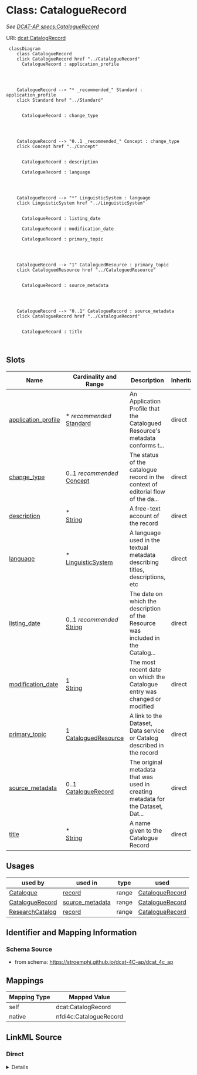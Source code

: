 

# Class: CatalogueRecord


_See [DCAT-AP specs:CatalogueRecord](https://semiceu.github.io/DCAT-AP/releases/3.0.0/#CatalogueRecord)_





URI: [dcat:CatalogRecord](http://www.w3.org/ns/dcat#CatalogRecord)






```mermaid
 classDiagram
    class CatalogueRecord
    click CatalogueRecord href "../CatalogueRecord"
      CatalogueRecord : application_profile
        
          
    
    
    CatalogueRecord --> "* _recommended_" Standard : application_profile
    click Standard href "../Standard"

        
      CatalogueRecord : change_type
        
          
    
    
    CatalogueRecord --> "0..1 _recommended_" Concept : change_type
    click Concept href "../Concept"

        
      CatalogueRecord : description
        
      CatalogueRecord : language
        
          
    
    
    CatalogueRecord --> "*" LinguisticSystem : language
    click LinguisticSystem href "../LinguisticSystem"

        
      CatalogueRecord : listing_date
        
      CatalogueRecord : modification_date
        
      CatalogueRecord : primary_topic
        
          
    
    
    CatalogueRecord --> "1" CataloguedResource : primary_topic
    click CataloguedResource href "../CataloguedResource"

        
      CatalogueRecord : source_metadata
        
          
    
    
    CatalogueRecord --> "0..1" CatalogueRecord : source_metadata
    click CatalogueRecord href "../CatalogueRecord"

        
      CatalogueRecord : title
        
      
```




<!-- no inheritance hierarchy -->


## Slots

| Name | Cardinality and Range | Description | Inheritance |
| ---  | --- | --- | --- |
| [application_profile](application_profile.md) | * _recommended_ <br/> [Standard](Standard.md) | An Application Profile that the Catalogued Resource&#39;s metadata conforms t... | direct |
| [change_type](change_type.md) | 0..1 _recommended_ <br/> [Concept](Concept.md) | The status of the catalogue record in the context of editorial flow of the da... | direct |
| [description](description.md) | * <br/> [String](String.md) | A free-text account of the record | direct |
| [language](language.md) | * <br/> [LinguisticSystem](LinguisticSystem.md) | A language used in the textual metadata describing titles, descriptions, etc | direct |
| [listing_date](listing_date.md) | 0..1 _recommended_ <br/> [String](String.md) | The date on which the description of the Resource was included in the Catalog... | direct |
| [modification_date](modification_date.md) | 1 <br/> [String](String.md) | The most recent date on which the Catalogue entry was changed or modified | direct |
| [primary_topic](primary_topic.md) | 1 <br/> [CataloguedResource](CataloguedResource.md) | A link to the Dataset, Data service or Catalog described in the record | direct |
| [source_metadata](source_metadata.md) | 0..1 <br/> [CatalogueRecord](CatalogueRecord.md) | The original metadata that was used in creating metadata for the Dataset, Dat... | direct |
| [title](title.md) | * <br/> [String](String.md) | A name given to the Catalogue Record | direct |





## Usages

| used by | used in | type | used |
| ---  | --- | --- | --- |
| [Catalogue](Catalogue.md) | [record](record.md) | range | [CatalogueRecord](CatalogueRecord.md) |
| [CatalogueRecord](CatalogueRecord.md) | [source_metadata](source_metadata.md) | range | [CatalogueRecord](CatalogueRecord.md) |
| [ResearchCatalog](ResearchCatalog.md) | [record](record.md) | range | [CatalogueRecord](CatalogueRecord.md) |






## Identifier and Mapping Information







### Schema Source


* from schema: https://stroemphi.github.io/dcat-4C-ap/dcat_4c_ap




## Mappings

| Mapping Type | Mapped Value |
| ---  | ---  |
| self | dcat:CatalogRecord |
| native | nfdi4c:CatalogueRecord |







## LinkML Source

<!-- TODO: investigate https://stackoverflow.com/questions/37606292/how-to-create-tabbed-code-blocks-in-mkdocs-or-sphinx -->

### Direct

<details>
```yaml
name: CatalogueRecord
description: See [DCAT-AP specs:CatalogueRecord](https://semiceu.github.io/DCAT-AP/releases/3.0.0/#CatalogueRecord)
from_schema: https://stroemphi.github.io/dcat-4C-ap/dcat_4c_ap
abstract: false
slots:
- application_profile
- change_type
- description
- language
- listing_date
- modification_date
- primary_topic
- source_metadata
- title
slot_usage:
  application_profile:
    name: application_profile
    description: An Application Profile that the Catalogued Resource&#39;s metadata
      conforms to.
    slot_uri: dcterms:conformsTo
    range: Standard
    required: false
    recommended: true
    multivalued: true
    inlined_as_list: true
  change_type:
    name: change_type
    description: The status of the catalogue record in the context of editorial flow
      of the dataset and data service descriptions.
    slot_uri: adms:status
    range: Concept
    required: false
    recommended: true
    multivalued: false
    inlined_as_list: true
  description:
    name: description
    description: A free-text account of the record. This property can be repeated
      for parallel language versions of the description.
    slot_uri: dcterms:description
    range: string
    required: false
    multivalued: true
    inlined_as_list: true
  language:
    name: language
    description: A language used in the textual metadata describing titles, descriptions,
      etc. of the Catalogued Resource.
    slot_uri: dcterms:language
    range: LinguisticSystem
    required: false
    multivalued: true
    inlined_as_list: true
  listing_date:
    name: listing_date
    description: The date on which the description of the Resource was included in
      the Catalogue.
    slot_uri: dcterms:issued
    range: string
    required: false
    recommended: true
    multivalued: false
    inlined_as_list: true
  modification_date:
    name: modification_date
    description: The most recent date on which the Catalogue entry was changed or
      modified.
    slot_uri: dcterms:modified
    range: string
    required: true
    multivalued: false
    inlined_as_list: false
  primary_topic:
    name: primary_topic
    description: A link to the Dataset, Data service or Catalog described in the record.
    slot_uri: foaf:primaryTopic
    range: CataloguedResource
    required: true
    multivalued: false
    inlined_as_list: false
  source_metadata:
    name: source_metadata
    description: The original metadata that was used in creating metadata for the
      Dataset, Data Service or Dataset Series.
    slot_uri: dcterms:source
    range: CatalogueRecord
    required: false
    multivalued: false
    inlined_as_list: true
  title:
    name: title
    description: A name given to the Catalogue Record.
    slot_uri: dcterms:title
    range: string
    required: false
    multivalued: true
    inlined_as_list: true
class_uri: dcat:CatalogRecord

```
</details>

### Induced

<details>
```yaml
name: CatalogueRecord
description: See [DCAT-AP specs:CatalogueRecord](https://semiceu.github.io/DCAT-AP/releases/3.0.0/#CatalogueRecord)
from_schema: https://stroemphi.github.io/dcat-4C-ap/dcat_4c_ap
abstract: false
slot_usage:
  application_profile:
    name: application_profile
    description: An Application Profile that the Catalogued Resource&#39;s metadata
      conforms to.
    slot_uri: dcterms:conformsTo
    range: Standard
    required: false
    recommended: true
    multivalued: true
    inlined_as_list: true
  change_type:
    name: change_type
    description: The status of the catalogue record in the context of editorial flow
      of the dataset and data service descriptions.
    slot_uri: adms:status
    range: Concept
    required: false
    recommended: true
    multivalued: false
    inlined_as_list: true
  description:
    name: description
    description: A free-text account of the record. This property can be repeated
      for parallel language versions of the description.
    slot_uri: dcterms:description
    range: string
    required: false
    multivalued: true
    inlined_as_list: true
  language:
    name: language
    description: A language used in the textual metadata describing titles, descriptions,
      etc. of the Catalogued Resource.
    slot_uri: dcterms:language
    range: LinguisticSystem
    required: false
    multivalued: true
    inlined_as_list: true
  listing_date:
    name: listing_date
    description: The date on which the description of the Resource was included in
      the Catalogue.
    slot_uri: dcterms:issued
    range: string
    required: false
    recommended: true
    multivalued: false
    inlined_as_list: true
  modification_date:
    name: modification_date
    description: The most recent date on which the Catalogue entry was changed or
      modified.
    slot_uri: dcterms:modified
    range: string
    required: true
    multivalued: false
    inlined_as_list: false
  primary_topic:
    name: primary_topic
    description: A link to the Dataset, Data service or Catalog described in the record.
    slot_uri: foaf:primaryTopic
    range: CataloguedResource
    required: true
    multivalued: false
    inlined_as_list: false
  source_metadata:
    name: source_metadata
    description: The original metadata that was used in creating metadata for the
      Dataset, Data Service or Dataset Series.
    slot_uri: dcterms:source
    range: CatalogueRecord
    required: false
    multivalued: false
    inlined_as_list: true
  title:
    name: title
    description: A name given to the Catalogue Record.
    slot_uri: dcterms:title
    range: string
    required: false
    multivalued: true
    inlined_as_list: true
attributes:
  application_profile:
    name: application_profile
    description: An Application Profile that the Catalogued Resource&#39;s metadata
      conforms to.
    from_schema: https://stroemphi.github.io/dcat-4C-ap/dcat_4c_ap
    rank: 1000
    slot_uri: dcterms:conformsTo
    alias: application_profile
    owner: CatalogueRecord
    domain_of:
    - CatalogueRecord
    range: Standard
    required: false
    recommended: true
    multivalued: true
    inlined_as_list: true
  change_type:
    name: change_type
    description: The status of the catalogue record in the context of editorial flow
      of the dataset and data service descriptions.
    from_schema: https://stroemphi.github.io/dcat-4C-ap/dcat_4c_ap
    rank: 1000
    slot_uri: adms:status
    alias: change_type
    owner: CatalogueRecord
    domain_of:
    - CatalogueRecord
    range: Concept
    required: false
    recommended: true
    multivalued: false
    inlined_as_list: true
  description:
    name: description
    description: A free-text account of the record. This property can be repeated
      for parallel language versions of the description.
    from_schema: https://stroemphi.github.io/dcat-4C-ap/dcat_4c_ap
    rank: 1000
    slot_uri: dcterms:description
    alias: description
    owner: CatalogueRecord
    domain_of:
    - Catalogue
    - CatalogueRecord
    - DataService
    - Dataset
    - DatasetSeries
    - Distribution
    - DataCreatingActivity
    - EvaluatedEntity
    - EvaluatedActivity
    - Tool
    - Environment
    - Plan
    - QualitativeAttribute
    - QuantitativeAttribute
    range: string
    required: false
    multivalued: true
    inlined_as_list: true
  language:
    name: language
    description: A language used in the textual metadata describing titles, descriptions,
      etc. of the Catalogued Resource.
    from_schema: https://stroemphi.github.io/dcat-4C-ap/dcat_4c_ap
    rank: 1000
    slot_uri: dcterms:language
    alias: language
    owner: CatalogueRecord
    domain_of:
    - Catalogue
    - CatalogueRecord
    - Dataset
    - Distribution
    range: LinguisticSystem
    required: false
    multivalued: true
    inlined_as_list: true
  listing_date:
    name: listing_date
    description: The date on which the description of the Resource was included in
      the Catalogue.
    from_schema: https://stroemphi.github.io/dcat-4C-ap/dcat_4c_ap
    rank: 1000
    slot_uri: dcterms:issued
    alias: listing_date
    owner: CatalogueRecord
    domain_of:
    - CatalogueRecord
    range: string
    required: false
    recommended: true
    multivalued: false
    inlined_as_list: true
  modification_date:
    name: modification_date
    description: The most recent date on which the Catalogue entry was changed or
      modified.
    from_schema: https://stroemphi.github.io/dcat-4C-ap/dcat_4c_ap
    rank: 1000
    slot_uri: dcterms:modified
    alias: modification_date
    owner: CatalogueRecord
    domain_of:
    - Catalogue
    - CatalogueRecord
    - Dataset
    - DatasetSeries
    - Distribution
    range: string
    required: true
    multivalued: false
    inlined_as_list: false
  primary_topic:
    name: primary_topic
    description: A link to the Dataset, Data service or Catalog described in the record.
    from_schema: https://stroemphi.github.io/dcat-4C-ap/dcat_4c_ap
    rank: 1000
    slot_uri: foaf:primaryTopic
    alias: primary_topic
    owner: CatalogueRecord
    domain_of:
    - CatalogueRecord
    range: CataloguedResource
    required: true
    multivalued: false
    inlined_as_list: false
  source_metadata:
    name: source_metadata
    description: The original metadata that was used in creating metadata for the
      Dataset, Data Service or Dataset Series.
    from_schema: https://stroemphi.github.io/dcat-4C-ap/dcat_4c_ap
    rank: 1000
    slot_uri: dcterms:source
    alias: source_metadata
    owner: CatalogueRecord
    domain_of:
    - CatalogueRecord
    range: CatalogueRecord
    required: false
    multivalued: false
    inlined_as_list: true
  title:
    name: title
    description: A name given to the Catalogue Record.
    from_schema: https://stroemphi.github.io/dcat-4C-ap/dcat_4c_ap
    rank: 1000
    slot_uri: dcterms:title
    alias: title
    owner: CatalogueRecord
    domain_of:
    - Catalogue
    - CatalogueRecord
    - ConceptScheme
    - DataService
    - Dataset
    - DatasetSeries
    - Distribution
    - DefinedTerm
    - DataCreatingActivity
    - EvaluatedEntity
    - EvaluatedActivity
    - Tool
    - Environment
    - Plan
    - QualitativeAttribute
    - QuantitativeAttribute
    range: string
    required: false
    multivalued: true
    inlined_as_list: true
class_uri: dcat:CatalogRecord

```
</details>